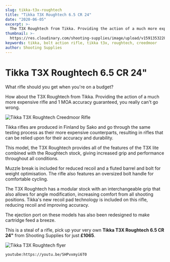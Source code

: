 ```yaml
---
slug: tikka-t3x-roughtech
title: "Tikka T3X Roughtech 6.5 CR 24"
date: "2020-06-05"
excerpt: >-
  The T3X Roughtech from Tikka. Providing the action of a much more expensive rifle and sub MOA accuracy, you really can't go wrong.
thumbnail: >-
  https://res.cloudinary.com/shooting-supplies/image/upload/v1591353228/Blog/tikka-t3x-roughtech-fb_fxnell.png
keywords: tikka, bolt action rifle, tikka t3x, roughtech, creedmoor
author: Shooting Supplies
---
```


# Tikka T3X Roughtech 6.5 CR 24" 

What rifle should you get when you're on a budget?

How about the T3X Roughtech from Tikka. Providing the action of a much more expensive rifle and 1 MOA accuracy guaranteed, you really can't go wrong.

![Tikka T3X Roughtech Creedmoor Rifle](https://res.cloudinary.com/shooting-supplies/image/upload/v1591351691/Blog/Tikka_T3X_Roughtech_dnfnv1.png)

Tikka rifles are produced in Finland by Sako and go through the same testing process as their more expensive counterparts, resulting in rifles that can be relied upon for their accuracy and durability.

This model, the T3X Roughtech provides all of the features of the T3X lite combined with the Roughtech stock, giving increased grip and performance throughout all conditions. 

Muzzle break is included for reduced recoil and a fluted barrel and bolt for weight optimisation. The rifle also features an oversized bolt handle for comfortable cycling.

The T3X Roughtech has a modular stock with an interchangeable grip that also allows for angle modification, increasing comfort from all shooting positions. Tikka's new recoil pad technology is included on this rifle, reducing recoil and improving accuracy. 

The ejection port on these models has also been redesigned to make cartridge feed a breeze. 

This is a steal of a rifle, pick up your very own **Tikka T3X Roughtech 6.5 CR 24"** from Shooting Supplies for just **£1065**.  

![Tikka T3X Roughtech flyer](https://res.cloudinary.com/shooting-supplies/image/upload/v1591353305/Blog/TIkka-T3X-Roughtech-flyer_kvpflu.jpg)


`youtube:https://youtu.be/SHPvxmyi6T0`











